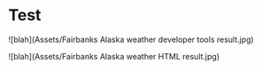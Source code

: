 # Test

![blah](Assets/Fairbanks Alaska weather developer tools result.jpg)


![blah](Assets/Fairbanks Alaska weather HTML result.jpg)

